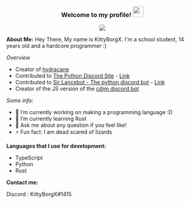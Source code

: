 <h3 align="center">
  Welcome to my profile!
  <img src="https://media.giphy.com/media/hvRJCLFzcasrR4ia7z/giphy.gif" width="28">
</h3>

<!--
[![Header](https://github.com/KittyBorgX/KittyBorgX/blob/main/Github%20Profile%20Header.png?raw=true "Header")](https://github.com/KittyX29/KittyX29/blob/main/icons/Blue%20Hand%20Drawn%20Black%20History%20Month%20Social%20and%20Emotional%20Learning%20Google%20Classroom%20Header.jpg)
-->


<p align="center">
  <img src="https://readme-typing-svg.herokuapp.com?color=36BCF7FF&lines=Freelance+coder;Self+taught+programmer;Making+a+programming+language;Always%20learning%20new%20things&center=true&width=380&height=45"></a>
</p>

**About Me:**
Hey There, 
My name is KittyBorgX. I'm a school student, 14 years old and a hardcore programmer :)

_Overview_
- Creator of [hydracane](https://github.com/KittyBorgX/hydracane)
- Contributed to [The Python Discord Site](https://github.com/python-discord/site) - [Link](https://github.com/python-discord/site/pull/569)
- Contributed to [Sir Lancebot - The python discord bot](https://github.com/python-discord/sir-lancebot) - [Link](https://github.com/python-discord/sir-lancebot/pull/822)
- Creator of the JS version of the [c@m discord bot](https://github.com/Binx-Codes/chrisatmachine-discord-bot)

_Some info:_ 
- 🔭 I’m currently working on making a programming language :D
- 🌱 I’m currently learning Rust
- 💬 Ask me about any question if you feel like!
- ⚡ Fun fact: I am dead scared of lizards

**Languages that I use for development:**
- TypeScript
- Python
- Rust

**Contact me:**

Discord : KittyBorgX#1415
